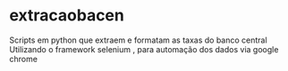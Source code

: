 # extracaobacen
Scripts em python que extraem e formatam as taxas do banco central 
Utilizando o framework selenium , para automação dos dados via google chrome
